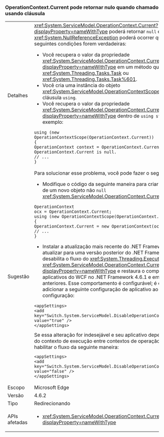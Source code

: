 ### <a name="operationcontextcurrent-may-return-null-when-called-in-a-using-clause"></a>OperationContext.Current pode retornar nulo quando chamado usando cláusula

|   |   |
|---|---|
|Detalhes|<xref:System.ServiceModel.OperationContext.Current?displayProperty=nameWithType> poderá retornar <code>null</code> e um <xref:System.NullReferenceException> poderá ocorrer quando todas as seguintes condições forem verdadeiras:<ul><li>Você recupera o valor da propriedade <xref:System.ServiceModel.OperationContext.Current?displayProperty=nameWithType> em um método que retorna um <xref:System.Threading.Tasks.Task> ou <xref:System.Threading.Tasks.Task%601>.</li><li>Você cria uma instância do objeto <xref:System.ServiceModel.OperationContextScope> em uma cláusula <code>using</code>.</li><li>Você recupera o valor da propriedade <xref:System.ServiceModel.OperationContext.Current?displayProperty=nameWithType> dentro de <code>using statement</code>. Por exemplo:</li></ul><pre><code class="lang-csharp">using (new OperationContextScope(OperationContext.Current))&#13;&#10;{&#13;&#10;OperationContext context = OperationContext.Current;      // OperationContext.Current is null.&#13;&#10;// ...&#13;&#10;}&#13;&#10;</code></pre>|
|Sugestão|Para solucionar esse problema, você pode fazer o seguinte:<ul><li>Modifique o código da seguinte maneira para criar uma instância de um novo objeto não <code>null</code> <xref:System.ServiceModel.OperationContext.Current%2A>:</li></ul><pre><code class="lang-csharp">OperationContext ocx = OperationContext.Current;&#13;&#10;using (new OperationContextScope(OperationContext.Current))&#13;&#10;{&#13;&#10;OperationContext.Current = new OperationContext(ocx.Channel);&#13;&#10;// ...&#13;&#10;}&#13;&#10;</code></pre><ul><li>Instalar a atualização mais recente do .NET Framework 4.6.2 ou atualizar para uma versão posterior do .NET Framework. Isso desabilita o fluxo do <xref:System.Threading.ExecutionContext> em <xref:System.ServiceModel.OperationContext.Current?displayProperty=nameWithType> e restaura o comportamento de aplicativos do WCF no .NET Framework 4.6.1 e em versões anteriores. Esse comportamento é configurável; é equivalente a adicionar a seguinte configuração de aplicativo ao arquivo de configuração:</li></ul><pre><code class="lang-xml">&lt;appSettings&gt;&#13;&#10;&lt;add key=&quot;Switch.System.ServiceModel.DisableOperationContextAsyncFlow&quot; value=&quot;true&quot; /&gt;&#13;&#10;&lt;/appSettings&gt;&#13;&#10;</code></pre>Se essa alteração for indesejável e seu aplicativo depender do fluxo do contexto de execução entre contextos de operação, você poderá habilitar o fluxo da seguinte maneira:<pre><code class="lang-xml">&lt;appSettings&gt;&#13;&#10;&lt;add key=&quot;Switch.System.ServiceModel.DisableOperationContextAsyncFlow&quot; value=&quot;false&quot; /&gt;&#13;&#10;&lt;/appSettings&gt;&#13;&#10;</code></pre>|
|Escopo|Microsoft Edge|
|Versão|4.6.2|
|Tipo|Redirecionando|
|APIs afetadas|<ul><li><xref:System.ServiceModel.OperationContext.Current?displayProperty=nameWithType></li></ul>|

